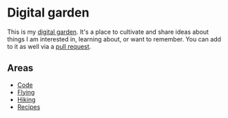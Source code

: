 # Digital garden

This is my [digital garden](https://maggieappleton.com/garden-history). It's a place to cultivate and share ideas about things I am interested in, learning about, or want to remember. You can add to it as well via a [pull request](https://github.com/beckelmw/digital-garden).

## Areas

- [Code](/code)
- [Flying](/flying)
- [Hiking](/hikes)
- [Recipes](/recipes)
